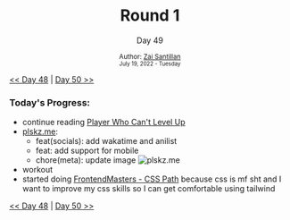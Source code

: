 <div align="center">
    <h1>Round 1</h1>
    <p>Day 49</p>
    <sub>
      Author: <a href="https://github.com/plskz" target="_blank">Zai Santillan</a>
      <br>
      <small>July 19, 2022 - Tuesday</small>
    </sub>
  </div>

[<< Day 48](day048.md) | [Day 50 >>](day050.md)

### Today's Progress:

- continue reading [Player Who Can't Level Up](https://anilist.co/manga/130511/The-Player-Who-Cant-Level-Up/)
- [plskz.me](https://plskz.me):
  - feat(socials): add wakatime and anilist
  - feat: add support for mobile
  - chore(meta): update image
    ![plskz.me](https://user-images.githubusercontent.com/57343545/180416726-f5f6b89e-a37a-4293-a174-dda6f0c615a4.png)
- workout
- started doing [FrontendMasters - CSS Path](https://frontendmasters.com/learn/css/) because css is mf sht and I want to improve my css skills so I can get comfortable using tailwind

[<< Day 48](day048.md) | [Day 50 >>](day050.md)
